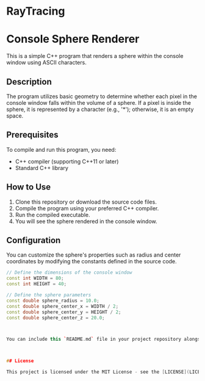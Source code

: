 # RayTracing

# Console Sphere Renderer

This is a simple C++ program that renders a sphere within the console window using ASCII characters.

## Description

The program utilizes basic geometry to determine whether each pixel in the console window falls within the volume of a sphere. If a pixel is inside the sphere, it is represented by a character (e.g., '*'); otherwise, it is an empty space.

## Prerequisites

To compile and run this program, you need:

- C++ compiler (supporting C++11 or later)
- Standard C++ library

## How to Use

1. Clone this repository or download the source code files.
2. Compile the program using your preferred C++ compiler.
3. Run the compiled executable.
4. You will see the sphere rendered in the console window.

## Configuration

You can customize the sphere's properties such as radius and center coordinates by modifying the constants defined in the source code.

```cpp
// Define the dimensions of the console window
const int WIDTH = 80;
const int HEIGHT = 40;

// Define the sphere parameters
const double sphere_radius = 10.0;
const double sphere_center_x = WIDTH / 2;
const double sphere_center_y = HEIGHT / 2;
const double sphere_center_z = 20.0;



You can include this `README.md` file in your project repository alongside your source code. Feel free to modify it as needed to provide additional information or instructions specific to your project.



## License

This project is licensed under the MIT License - see the [LICENSE](LICENSE) file for details.
